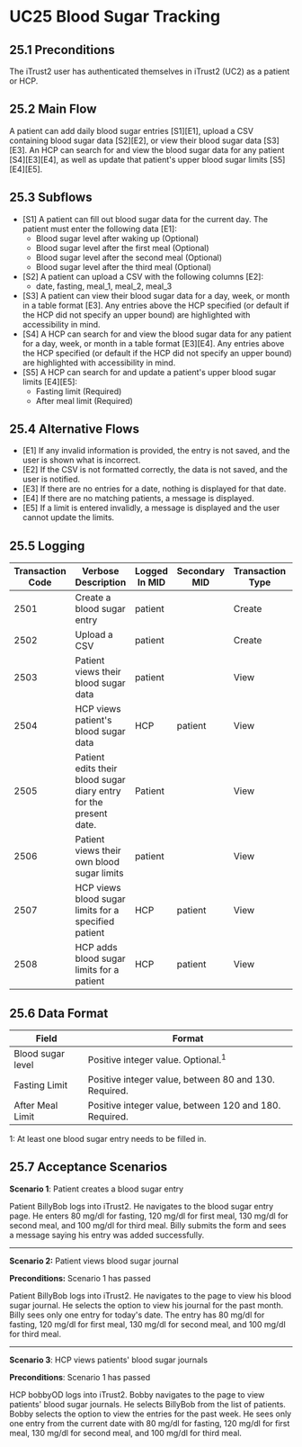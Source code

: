 # UC25 Blood Sugar Tracking

## 25.1 Preconditions
The iTrust2 user has authenticated themselves in iTrust2 (UC2) as a patient or HCP.

## 25.2 Main Flow
A patient can add daily blood sugar entries [S1][E1], upload a CSV containing blood sugar data [S2][E2], or view their blood sugar data [S3][E3]. An HCP can search for and view the blood sugar data for any patient [S4][E3][E4], as well as update that patient's upper blood sugar limits [S5][E4][E5].

## 25.3 Subflows
* [S1] A patient can fill out blood sugar data for the current day. The patient must enter the following data [E1]:
  * Blood sugar level after waking up (Optional)
  * Blood sugar level after the first meal (Optional)
  * Blood sugar level after the second meal (Optional)
  * Blood sugar level after the third meal (Optional)
* [S2] A patient can upload a CSV with the following columns [E2]:
  * date, fasting, meal_1, meal_2, meal_3
* [S3] A patient can view their blood sugar data for a day, week, or month in a table format [E3]. Any entries above the HCP specified (or default if the HCP did not specify an upper bound) are highlighted with accessibility in mind.
* [S4] A HCP can search for and view the blood sugar data for any patient for a day, week, or month in a table format [E3][E4]. Any entries above the HCP specified (or default if the HCP did not specify an upper bound) are highlighted with accessibility in mind.
* [S5] A HCP can search for and update a patient's upper blood sugar limits [E4][E5]:
  * Fasting limit (Required)
  * After meal limit (Required)

## 25.4 Alternative Flows
* [E1] If any invalid information is provided, the entry is not saved, and the user is shown what is incorrect.
* [E2] If the CSV is not formatted correctly, the data is not saved, and the user is notified.
* [E3] If there are no entries for a date, nothing is displayed for that date.
* [E4] If there are no matching patients, a message is displayed.
* [E5] If a limit is entered invalidly, a message is displayed and the user cannot update the limits.

## 25.5 Logging
| Transaction Code | Verbose Description | Logged In MID | Secondary MID | Transaction Type | Patient Viewable |
| ---- | ------------------------------------ | -------- | ------------- | ---------------- | ---------------- |
| 2501 | Create a blood sugar entry           | patient  |               | Create           | Yes              |
| 2502 | Upload a CSV                         | patient  |               | Create           | Yes              |
| 2503 | Patient views their blood sugar data | patient  |               | View             | Yes              |
| 2504 | HCP views patient's blood sugar data | HCP      | patient       | View             | Yes              |
| 2505 | Patient edits their blood sugar diary entry for the present date. | Patient      | | View             | Yes              |
| 2506 | Patient views their own blood sugar limits | patient  |               | View             | Yes        |
| 2507 | HCP views blood sugar limits for a specified patient | HCP  | patient    | View             | No        |
| 2508 | HCP adds blood sugar limits for a patient | HCP  | patient    | View             | Yes        |

## 25.6 Data Format
| Field             | Format                                                     |
| ----------------- | ---------------------------------------------------------- |
| Blood sugar level | Positive integer value. Optional.<sup>1                    |
| Fasting Limit     | Positive integer value, between 80 and 130. Required.      |
| After Meal Limit  | Positive integer value, between 120 and 180. Required.     |

1: At least one blood sugar entry needs to be filled in.

## 25.7 Acceptance Scenarios
**Scenario 1**: Patient creates a blood sugar entry

Patient BillyBob logs into iTrust2. He navigates to the blood sugar entry page. He enters 80 mg/dl for fasting, 120 mg/dl for first meal, 130 mg/dl for second meal, and 100 mg/dl for third meal. Billy submits the form and sees a message saying his entry was added successfully.

----

**Scenario 2:** Patient views blood sugar journal

**Preconditions:** Scenario 1 has passed

Patient BillyBob logs into iTrust2. He navigates to the page to view his blood sugar journal. He selects the option to view his journal for the past month. Billy sees only one entry for today's date. The entry has 80 mg/dl for fasting, 120 mg/dl for first meal, 130 mg/dl for second meal, and 100 mg/dl for third meal.

----

**Scenario 3**: HCP views patients' blood sugar journals

**Preconditions**: Scenario 1 has passed

HCP bobbyOD logs into iTrust2. Bobby navigates to the page to view patients' blood sugar journals. He selects BillyBob from the list of patients. Bobby selects the option to view the entries for the past week. He sees only one entry from the current date with 80 mg/dl for fasting, 120 mg/dl for first meal, 130 mg/dl for second meal, and 100 mg/dl for third meal.